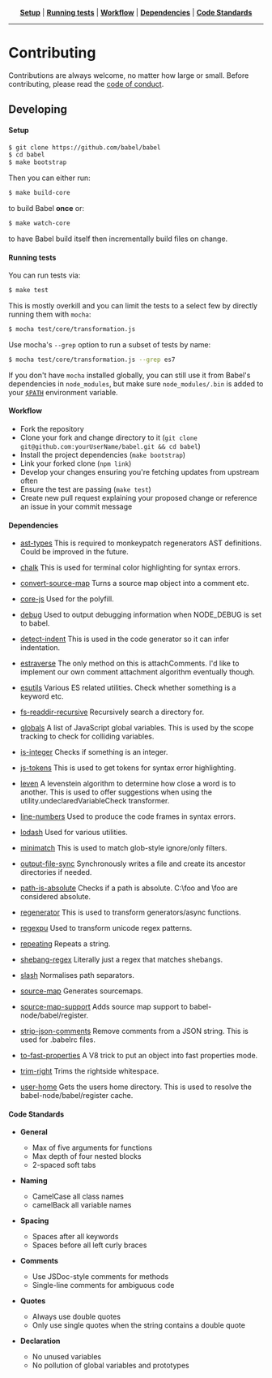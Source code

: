 <p align="center">
   <strong><a href="#setup">Setup</a></strong>
   |
   <strong><a href="#running-tests">Running tests</a></strong>
   |
   <strong><a href="#workflow">Workflow</a></strong>
   |
   <strong><a href="#dependencies">Dependencies</a></strong>
   |
   <strong><a href="#code-standards">Code Standards</a></strong>
</p>

----

# Contributing

Contributions are always welcome, no matter how large or small. Before
contributing, please read the
[code of conduct](https://github.com/babel/babel/blob/master/CODE_OF_CONDUCT.md).


## Developing

#### Setup

```sh
$ git clone https://github.com/babel/babel
$ cd babel
$ make bootstrap
```

Then you can either run:

```sh
$ make build-core
```

to build Babel **once** or:

```sh
$ make watch-core
```

to have Babel build itself then incrementally build files on change.

#### Running tests

You can run tests via:

```sh
$ make test
```

This is mostly overkill and you can limit the tests to a select few by directly
running them with `mocha`:

```sh
$ mocha test/core/transformation.js
```

Use mocha's `--grep` option to run a subset of tests by name:

```sh
$ mocha test/core/transformation.js --grep es7
```

If you don't have `mocha` installed globally, you can still use it from Babel's
dependencies in `node_modules`, but make sure `node_modules/.bin` is added to
your [`$PATH`](http://unix.stackexchange.com/questions/26047/how-to-correctly-add-a-path-to-path) environment variable.


#### Workflow

* Fork the repository
* Clone your fork and change directory to it (`git clone git@github.com:yourUserName/babel.git && cd babel`)
* Install the project dependencies (`make bootstrap`)
* Link your forked clone (`npm link`)
* Develop your changes ensuring you're fetching updates from upstream often
* Ensure the test are passing (`make test`)
* Create new pull request explaining your proposed change or reference an issue in your commit message


#### Dependencies

+ [ast-types](http://ghub.io/ast-types) This is required to monkeypatch regenerators AST definitions. Could be improved in the future.

+ [chalk](http://ghub.io/chalk) This is used for terminal color highlighting for syntax errors.

+ [convert-source-map](http://ghub.io/convert-source-map) Turns a source map object into a comment etc.

+ [core-js](http://ghub.io/core-js) Used for the polyfill.

+ [debug](http://ghub.io/debug) Used to output debugging information when NODE_DEBUG is set to babel.

+ [detect-indent](http://ghub.io/detect-indent) This is used in the code generator so it can infer indentation.

+ [estraverse](http://ghub.io/estraverse) The only method on this is attachComments. I'd like to implement our own comment attachment algorithm eventually though.

+ [esutils](http://ghub.io/esutils) Various ES related utilities. Check whether something is a keyword etc.

+ [fs-readdir-recursive](http://ghub.io/fs-readdir-recursive) Recursively search a directory for.

+ [globals](http://ghub.io/globals) A list of JavaScript global variables. This is used by the scope tracking to check for colliding variables.

+ [is-integer](http://ghub.io/is-integer) Checks if something is an integer.

+ [js-tokens](http://ghub.io/js-tokens) This is used to get tokens for syntax error highlighting.

+ [leven](http://ghub.io/leven) A levenstein algorithm to determine how close a word is to another. This is used to offer suggestions when using the utility.undeclaredVariableCheck transformer.

+ [line-numbers](http://ghub.io/line-numbers) Used to produce the code frames in syntax errors.

+ [lodash](http://ghub.io/lodash) Used for various utilities.

+ [minimatch](http://ghub.io/minimatch) This is used to match glob-style ignore/only filters.

+ [output-file-sync](http://ghub.io/output-file-sync) Synchronously writes a file and create its ancestor directories if needed.

+ [path-is-absolute](http://ghub.io/path-is-absolute) Checks if a path is absolute. C:\foo and \foo are considered absolute.

+ [regenerator](http://ghub.io/regenerator) This is used to transform generators/async functions.

+ [regexpu](http://ghub.io/regexpu) Used to transform unicode regex patterns.

+ [repeating](http://ghub.io/repeating) Repeats a string.

+ [shebang-regex](http://ghub.io/shebang-regex) Literally just a regex that matches shebangs.

+ [slash](http://ghub.io/slash) Normalises path separators.

+ [source-map](http://ghub.io/source-map) Generates sourcemaps.

+ [source-map-support](http://ghub.io/source-map-support) Adds source map support to babel-node/babel/register.

+ [strip-json-comments](http://ghub.io/strip-json-comments) Remove comments from a JSON string. This is used for .babelrc files.

+ [to-fast-properties](http://ghub.io/to-fast-properties) A V8 trick to put an object into fast properties mode.

+ [trim-right](http://ghub.io/trim-right) Trims the rightside whitespace.

+ [user-home](http://ghub.io/user-home) Gets the users home directory. This is used to resolve the babel-node/babel/register cache.


#### Code Standards

 * **General**
   * Max of five arguments for functions
   * Max depth of four nested blocks
   * 2-spaced soft tabs

 * **Naming**
   * CamelCase all class names
   * camelBack all variable names

 * **Spacing**
   * Spaces after all keywords
   * Spaces before all left curly braces

 * **Comments**
   * Use JSDoc-style comments for methods
   * Single-line comments for ambiguous code

 * **Quotes**
   * Always use double quotes
   * Only use single quotes when the string contains a double quote

 * **Declaration**
   * No unused variables
   * No pollution of global variables and prototypes
